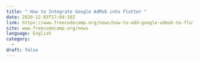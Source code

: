 ```yaml
---
title: " How to Integrate Google AdMob into Flutter "
date: 2020-12-03T17:04:10Z
link: https://www.freecodecamp.org/news/how-to-add-google-admob-to-flutter/?utm_medium=RSS&utm_source=news.12bit.vn
site: www.freecodecamp.org/news
language: English
category:
  -   
draft: false
---
```

